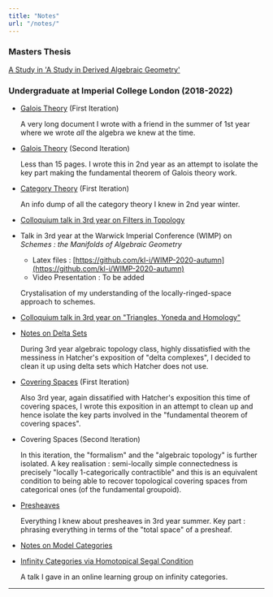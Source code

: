 ```yaml
---
title: "Notes"
url: "/notes/"
---
```


### Masters Thesis

[A Study in 'A Study in Derived Algebraic Geometry'](
  https://github.com/kl-i/M4R/blob/master/main.pdf
  )

### Undergraduate at Imperial College London (2018-2022)

- [Galois Theory](https://github.com/kl-i/galois) (First Iteration)

  A very long document I wrote with a friend in the summer of 1st year
  where we wrote _all_ the algebra we knew at the time.
- [Galois Theory](https://github.com/kl-i/galois-200cc) (Second Iteration)

  Less than 15 pages.
  I wrote this in 2nd year as an attempt to isolate
  the key part making the fundamental theorem of Galois theory work.
- [Category Theory](https://github.com/kl-i/Notes-on-Category-Theory) (First Iteration)

  An info dump of all the category theory I knew 
  in 2nd year winter.
- [Colloquium talk in 3rd year on Filters in Topology](
  https://github.com/kl-i/notes-on-filters
  )
- Talk in 3rd year at the Warwick Imperial Conference (WIMP)
  on _Schemes : the Manifolds of Algebraic Geometry_
 
  - Latex files : [https://github.com/kl-i/WIMP-2020-autumn](https://github.com/kl-i/WIMP-2020-autumn)
  - Video Presentation : To be added
 
  Crystalisation of my understanding of the locally-ringed-space
  approach to schemes.
- [Colloquium talk in 3rd year on "Triangles, Yoneda and Homology"](/pdfs/UGC-triangles.pdf)
- [Notes on Delta Sets](https://github.com/kl-i/notes-on-delta-sets)

  During 3rd year algebraic topology class,
  highly dissatisfied with the messiness in Hatcher's exposition
  of "delta complexes",
  I decided to clean it up using delta sets which Hatcher does not use.
- [Covering Spaces](https://github.com/kl-i/notes-on-covering-spaces) (First Iteration)

  Also 3rd year,
  again dissatified with Hatcher's exposition
  this time of covering spaces,
  I wrote this exposition in an attempt to clean up
  and hence isolate the key parts involved in the 
  "fundamental theorem of covering spaces".
- Covering Spaces (Second Iteration)

  In this iteration, the "formalism" and the "algebraic topology"
  is further isolated.
  A key realisation : 
  semi-locally simple connectedness 
  is precisely "locally 1-categorically contractible"
  and this is an equivalent condition to
  being able to recover topological covering spaces
  from categorical ones (of the fundamental groupoid).
- [ Presheaves ](https://github.com/kl-i/notes-on-presheaves)

  Everything I knew about presheaves in 3rd year summer.
  Key part : phrasing everything in terms of
  the "total space" of a presheaf.
<!-- - [Algebraic Geometry via Functor of Points](https://github.com/kl-i/notes-on-algebraic-geometry)

  An attempt in year 2 summer at an exposition of basic algebraic geometry
  from completely from the functor of points perspective. -->
- [Notes on Model Categories](https://github.com/kl-i/Notes-on-Model-Categories/blob/main/main.pdf)
- [Infinity Categories via Homotopical Segal Condition](https://github.com/kl-i/Notes-on-the-Segal-Condition/blob/main/main.pdf)

  A talk I gave in an online learning group on infinity categories.

---

